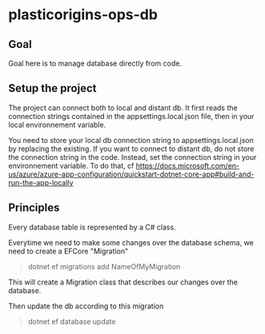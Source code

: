 # plasticorigins-ops-db
## Goal
Goal here is to manage database directly from code.

## Setup the project
The project can connect both to local and distant db. It first reads the connection strings contained in the appsettings.local.json file, then in your local environnement variable.

You need to store your local db connection string to appsettings.local.json by replacing the existing.
If you want to connect to distant db, do not store the connection string in the code. Instead, set the connection string in your environnement variable.
To do that, cf https://docs.microsoft.com/en-us/azure/azure-app-configuration/quickstart-dotnet-core-app#build-and-run-the-app-locally

## Principles
Every database table is represented by a C# class.

Everytime we need to make some changes over the database schema, we need to create a EFCore "Migration"
> dotnet ef migrations add NameOfMyMigration

This will create a Migration class that describes our changes over the database.

Then update the db according to this migration
> dotnet ef database update

